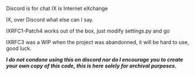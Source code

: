 Discord is for chat
IX is Internet eXchange

IX, over Discord
what else can I say.


IXRFC1-Patch4 works out of the box, just modify settings.py and go

IXRFC3 was a WIP when the project was abandonned, it will be hard to use, good luck. 

***I do not condone using this on discord nor do I encourage you to create your own copy of this code, this is here solely for archival purposes.***

